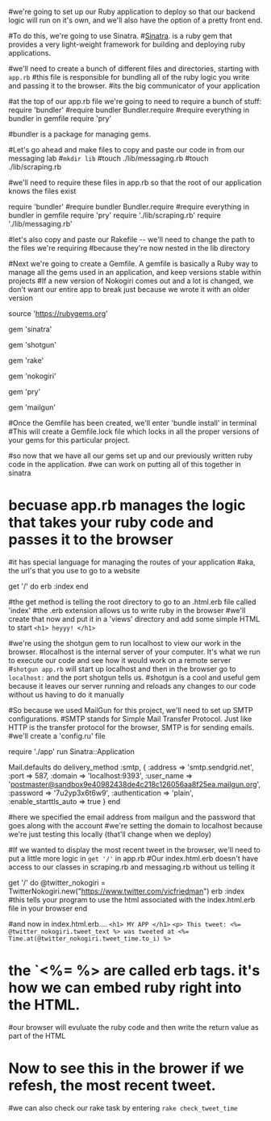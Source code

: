 #we're going to set up our Ruby application to deploy so that our backend logic will run on it's own, and we'll also have the option of a pretty front end.

#To do this, we're going to use Sinatra. 
#[Sinatra](http://www.sinatrarb.com/). is a ruby gem that provides a very light-weight framework for building and deploying ruby applications. 

#we'll need to create a bunch of different files and directories, starting with `app.rb`
#this file is responsible for bundling all of the ruby logic you write and passing it to the browser.
#its the big communicator of your application

#at the top of our app.rb file we're going to need to require a bunch of stuff:
require 'bundler' #require bundler
Bundler.require #require everything in bundler in gemfile
require 'pry'

#bundler is a package for managing gems. 

#Let's go ahead and make files to copy and paste our code in from our messaging lab
#`mkdir lib`
#touch ./lib/messaging.rb 
#touch ./lib/scraping.rb

#we'll need to require these files in app.rb so that the root of our application knows the files exist

require 'bundler' #require bundler
Bundler.require #require everything in bundler in gemfile
require 'pry'
require './lib/scraping.rb'
require './lib/messaging.rb'

#let's also copy and paste our Rakefile -- we'll need to change the path to the files we're requiring
#because they're now nested in the lib directory

#Next we're going to create a Gemfile. A gemfile is basically a Ruby way to manage all the gems used in an application, and keep versions stable within projects
#If a new version of Nokogiri comes out and a lot is changed, we don't want our entire app to break just because we wrote it with an older version

source 'https://rubygems.org'

gem 'sinatra'

gem 'shotgun'

gem 'rake'

gem 'nokogiri'

gem 'pry'

gem 'mailgun'

#Once the Gemfile has been created, we'll enter 'bundle install' in terminal
#This will create a Gemfile.lock file which locks in all the proper versions of your gems for this particular project.

#so now that we have all our gems set up and our previously written ruby code in the application.
#we can work on putting all of this together in sinatra
# becuase app.rb manages the logic that takes your ruby code and passes it to the browser
#it has special language for managing the routes of your application
#aka, the url's that you use to go to a website

get '/' do
  erb :index
end

#the get method is telling the root directory to go to an .html.erb file called 'index' 
#the .erb extension allows us to write ruby in the browser
#we'll create that now and put it in a 'views' directory and add some simple HTML to start
`<h1> heyyy! </h1>`

#we're using the shotgun gem to run localhost to view our work in the browser.
#localhost is the internal server of your computer. It's what we run to execute our code and see how it would work on a remote server
#`shotgun app.rb` will start up localhost and then in the browser go to `localhost:` and the port shotgun tells us.
#shotgun is a cool and useful gem because it leaves our server running and reloads any changes to our code without us having to do it manually

#So because we used MailGun for this project, we'll need to set up SMTP configurations.
#SMTP stands for Simple Mail Transfer Protocol. Just like HTTP is the transfer protocol for the browser, SMTP is for sending emails.
#we'll create a 'config.ru' file

require './app'
run Sinatra::Application

Mail.defaults do
  delivery_method :smtp, {
    :address => 'smtp.sendgrid.net',
    :port => 587,
    :domain => 'localhost:9393',
    :user_name => 'postmaster@sandbox9e40982438de4c218c126056aa8f25ea.mailgun.org',
    :password =>  '7u2yp3x6t6w9',
    :authentication => 'plain',
    :enable_starttls_auto => true
  }
end

#here we specified the email address from mailgun and the password that goes along with the account
#we're setting the domain to localhost because we're just testing this locally (that'll change when we deploy)

#If we wanted to display the most recent tweet in the browser, we'll need to put a little more logic in `get '/'` in app.rb
#Our index.html.erb doesn't have access to our classes in scraping.rb and messaging.rb without us telling it

get '/' do
  @twitter_nokogiri = TwitterNokogiri.new("https://www.twitter.com/vicfriedman")
  erb :index #this tells your program to use the html associated with the index.html.erb file in your browser
end 

#and now in index.html.erb....
`<h1> MY APP </h1>`
`<p> This tweet: <%= @twitter_nokogiri.tweet_text %> was tweeted at <%= Time.at(@twitter_nokogiri.tweet_time.to_i) %>`

# the `<%= %> are called erb tags. it's how we can embed ruby right into the HTML. 
#our browser will evuluate the ruby code and then write the return value as part of the HTML
# Now to see this in the brower if we refesh, the most recent tweet.

#we can also check our rake task by entering `rake check_tweet_time`


